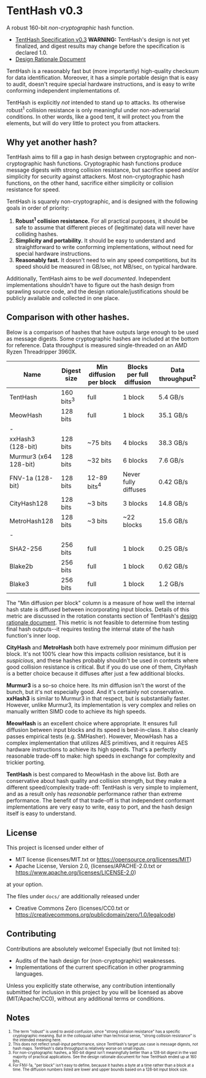 # TentHash v0.3

A robust 160-bit *non-cryptographic* hash function.

- [TentHash Specification v0.3](docs/specification.md) **WARNING:** TentHash's design is not yet finalized, and digest results may change before the specification is declared 1.0.
- [Design Rationale Document](docs/design_rationale.md)


TentHash is a reasonably fast but (more importantly) high-quality checksum for data identification.  Moreover, it has a simple portable design that is easy to audit, doesn't require special hardware instructions, and is easy to write conforming independent implementations of.

TentHash is explicitly *not* intended to stand up to attacks.  Its otherwise robust<sup>1</sup> collision resistance is only meaningful under non-adversarial conditions.  In other words, like a good tent, it will protect you from the elements, but will do very little to protect you from attackers.



## Why yet another hash?

TentHash aims to fill a gap in hash design between cryptographic and non-cryptographic hash functions.  Cryptographic hash functions produce message digests with strong collision resistance, but sacrifice speed and/or simplicity for security against attackers.  Most non-cryptographic hash functions, on the other hand, sacrifice either simplicity or collision resistance for speed.

TentHash is squarely non-cryptographic, and is designed with the following goals in order of priority:

1. **Robust<sup>1</sup> collision resistance.**  For all practical purposes, it should be safe to assume that different pieces of (legitimate) data will never have colliding hashes.
2. **Simplicity and portability.**  It should be easy to understand and straightforward to write conforming implementations, without need for special hardware instructions.
3. **Reasonably fast.**  It doesn't need to win any speed competitions, but its speed should be measured in GB/sec, not MB/sec, on typical hardware.

Additionally, TentHash aims to be *well documented*.  Independent implementations shouldn't have to figure out the hash design from sprawling source code, and the design rationale/justifications should be publicly available and collected in one place.


## Comparison with other hashes.

Below is a comparison of hashes that have outputs large enough to be used as message digests.  Some cryptographic hashes are included at the bottom for reference.  Data throughput is measured single-threaded on an AMD Ryzen Threadripper 3960X.

| Name                  | Digest size          | Min diffusion per block | Blocks per full diffusion | Data throughput<sup>2</sup> |
|-----------------------|----------------------|-------------------------|---------------------------|------------------|
| TentHash              | 160 bits<sup>3</sup> | full                    | 1 block                   | 5.4 GB/s         |
| MeowHash              | 128 bits             | full                    | 1 block                   | 35.1 GB/s        |
| -                     |                      |                         |                           |                  |
| xxHash3 (128-bit)     | 128 bits             | ~75 bits                | 4 blocks                  | 38.3 GB/s        |
| Murmur3 (x64 128-bit) | 128 bits             | ~32 bits                | 6 blocks                  | 7.6 GB/s         |
| FNV-1a (128-bit)      | 128 bits             | 12-89 bits<sup>4</sup>  | Never fully diffuses      | 0.42 GB/s        |
| CityHash128           | 128 bits             | ~3 bits                 | 3 blocks                  | 14.8 GB/s        |
| MetroHash128          | 128 bits             | ~3 bits                 | ~22 blocks                | 15.6 GB/s        |
| -                     |                      |                         |                           |                  |
| SHA2-256              | 256 bits             | full                    | 1 block                   | 0.25 GB/s        |
| Blake2b               | 256 bits             | full                    | 1 block                   | 0.62 GB/s        |
| Blake3                | 256 bits             | full                    | 1 block                   | 1.2 GB/s         |

The "Min diffusion per block" column is a measure of how well the internal hash state is diffused between incorporating input blocks.  Details of this metric are discussed in the rotation constants section of TentHash's [design rationale document](docs/design_rationale.md).  This metric is not feasible to determine from testing final hash outputs--it requires testing the internal state of the hash function's inner loop.

**CityHash** and **MetroHash** both have extremely poor minimum diffusion per block.  It's not 100% clear how this impacts collision resistance, but it is *suspicious*, and these hashes probably shouldn't be used in contexts where good collision resistance is critical.  But if you do use one of them, CityHash is a better choice because it diffuses after just a few additional blocks.

**Murmur3** is a so-so choice here.  Its min diffusion isn't the worst of the bunch, but it's not especially good.  And it's certainly not conservative.  **xxHash3** is similar to Murmur3 in that respect, but is substantially faster.  However, unlike Murmur3, its implementation is very complex and relies on manually written SIMD code to achieve its high speeds.

**MeowHash** is an excellent choice where appropriate.  It ensures full diffusion between input blocks and its speed is best-in-class.  It also cleanly passes empirical tests (e.g. SMHasher).  However, MeowHash has a complex implementation that utilizes AES primitives, and it requires AES hardware instructions to achieve its high speeds.  That's a perfectly reasonable trade-off to make: high speeds in exchange for complexity and trickier porting.

**TentHash** is best compared to MeowHash in the above list.  Both are conservative about hash quality and collision strength, but they make a different speed/complexity trade-off: TentHash is very simple to implement, and as a result only has *reasonable* performance rather than extreme performance.  The benefit of that trade-off is that independent conformant implementations are very easy to write, easy to port, and the hash design itself is easy to understand.


## License

This project is licensed under either of

* MIT license (licenses/MIT.txt or https://opensource.org/licenses/MIT)
* Apache License, Version 2.0, (licenses/APACHE-2.0.txt or https://www.apache.org/licenses/LICENSE-2.0)

at your option.

The files under `docs/` are additionally released under

* Creative Commons Zero (licenses/CC0.txt or https://creativecommons.org/publicdomain/zero/1.0/legalcode)


## Contributing

Contributions are absolutely welcome!  Especially (but not limited to):

* Audits of the hash design for (non-cryptographic) weaknesses.
* Implementations of the current specification in other programming languages.

Unless you explicitly state otherwise, any contribution intentionally submitted for inclusion in this project by you will be licensed as above (MIT/Apache/CC0), without any additional terms or conditions.

## Notes

<ol style="font-size: 0.7em">
  <li>The term "robust" is used to avoid confusion, since "strong collision resistance" has a specific cryptographic meaning.  But in the colloquial rather than technical sense, "strong collision resistance" is the intended meaning here.</li>
  <li> This does not reflect small-input performance, since TentHash's target use case is message digests, not hash maps.  TentHash's data throughput is relatively worse on small inputs.</li>
  <li>For non-cryptographic hashes, a 160-bit digest isn't meaningfully better than a 128-bit digest in the vast majority of practical applications.  See the design rationale document for how TentHash ended up at 160 bits.</li>
  <li>For FNV-1a, "per block" isn't easy to define, because it hashes a byte at a time rather than a block at a time.  The diffusion numbers listed are lower and upper bounds based on a 128-bit input block size.</li>
</ol>
